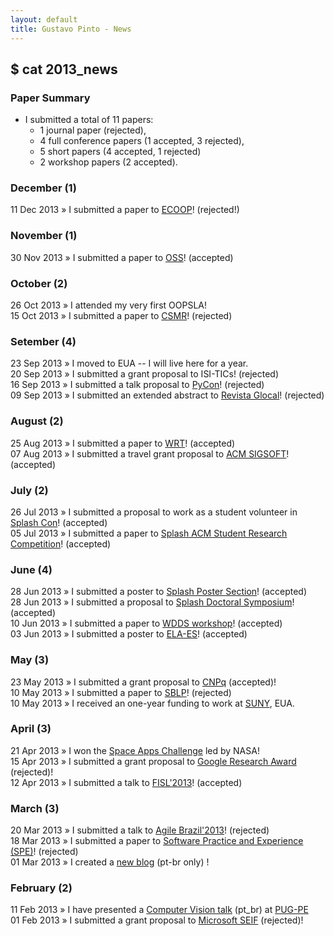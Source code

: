 ```yaml
---
layout: default
title: Gustavo Pinto - News
---
```


## $ cat 2013_news

### Paper Summary

* I submitted a total of 11 papers:
  * 1 journal paper (rejected),
  * 4 full conference papers (1 accepted, 3 rejected),
  * 5 short papers (4 accepted, 1 rejected)
  * 2 workshop papers (2 accepted).


### December (1)
11 Dec 2013 » I submitted a paper to <a href="http://ecoop14.it.uu.se">ECOOP</a>! (rejected!)<br />

### November (1)
30 Nov 2013 » I submitted a paper to <a href="http://oss2014.case.unibz.it">OSS</a>! (accepted)<br />


### October (2)
26 Oct 2013 » I attended my very first OOPSLA!<br />
15 Oct 2013 » I submitted a paper to <a href="http://ansymo.ua.ac.be/csmr-wcre/">CSMR</a>! (rejected)<br />


### Setember (4)
23 Sep 2013 » I moved to EUA -- I will live here for a year.<br />
20 Sep 2013 » I submitted a grant proposal to ISI-TICs! (rejected)<br />
16 Sep 2013 » I submitted a talk proposal to <a href="https://us.pycon.org/2014/">PyCon</a>! (rejected)<br />
09 Sep 2013 » I submitted an extended abstract to <a href="http://www.revistaglocal.org.br/">Revista Glocal</a>! (rejected)<br />


### August (2)
25 Aug 2013 » I submitted a paper to <a href="http://refactoring.info/WRT13/">WRT</a>! (accepted)<br />
07 Aug 2013 » I submitted a travel grant proposal to <a href="http://www.sigplan.org/PAC.htm">ACM SIGSOFT</a>! (accepted)<br />

### July (2)

26 Jul 2013 » I submitted a proposal to work as a student volunteer in <a href="http://splashcon.org/2013/cfp/689">Splash Con</a>! (accepted)<br />
05 Jul 2013 » I submitted a paper to <a href="http://splashcon.org/2013/cfp/due-july-05-2013/664-acm-student-research-competition">Splash ACM Student Research Competition</a>! (accepted)<br />

### June (4)

28 Jun 2013 » I submitted a poster to <a href="http://splashcon.org/2013/cfp/due-june-28-2013/648-posters">Splash Poster Section</a>! (accepted)<br />
28 Jun 2013 » I submitted a proposal to <a href="http://splashcon.org/2013/cfp/due-june-28-2013/655-doctoral-symposium">Splash Doctoral Symposium</a>! (accepted)<br />
10 Jun 2013 » I submitted a paper to <a href="http://wdds.ufpb.br/2013/index.php">WDDS workshop</a>! (accepted) <br />
03 Jun 2013 » I submitted a poster to <a href="http://www.inf.ufrgs.br/elaes2013/">ELA-ES</a>! (accepted)<br />

### May (3)

23 May 2013 » I submitted a grant proposal to <a href="http://www.cnpq.br/web/guest/chamadas-publicas?p_p_id=resultadosportlet_WAR_resultadoscnpqportlet_INSTANCE_0ZaM&filtro=abertas&detalha=chamadaDivulgada&idDivulgacao=2901">CNPq</a> (accepted)!<br />
10 May 2013 » I submitted a paper to <a href="http://cbsoft2013.unb.br/en/sblp-en">SBLP</a>! (rejected) <br />
10 May 2013 » I received an one-year funding to work at <a href="http://www.suny.edu/">SUNY</a>, EUA. <br />

### April (3)

21 Apr 2013 » I won the <a href="http://spaceappschallenge.org/awards/">Space Apps Challenge</a> led by NASA! <br />
15 Apr 2013 » I submitted a grant proposal to <a href="http://research.google.com/university/relations/research_awards.html">Google Research Award</a> (rejected)!<br />
12 Apr 2013 » I submitted a talk to <a href="http://softwarelivre.org/fisl14"> FISL'2013</a>! (accepted) <br />

### March (3)

20 Mar 2013 » I submitted a talk to <a href="http://www.agilebrazil.com/2013/">Agile Brazil'2013</a>! (rejected) <br />
18 Mar 2013 » I submitted a paper to <a href="http://onlinelibrary.wiley.com/journal/10.1002/(ISSN)1097-024X">Software Practice and Experience (SPE)</a>! (rejected)<br />
01 Mar 2013 » I created a <a href="http://blog.gustavopinto.org">new blog</a> (pt-br only) !<br />

### February (2)
11 Feb 2013 » I have presented a <a href="http://www.slideshare.net/gustavopinto/python-simplecv">Computer Vision talk</a> (pt_br) at <a href="http://pug.pe">PUG-PE</a><br/>
01 Feb 2013 » I submitted a grant proposal to <a href="http://research.microsoft.com/en-us/collaboration/focus/cs/seif.aspx">Microsoft SEIF</a> (rejected)!<br />
